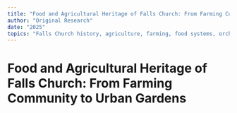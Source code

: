 ```yaml
---
title: "Food and Agricultural Heritage of Falls Church: From Farming Community to Urban Gardens"
author: "Original Research"
date: "2025"
topics: "Falls Church history, agriculture, farming, food systems, orchards, farmers markets, local food, sustainable agriculture"
---
```


# Food and Agricultural Heritage of Falls Church: From Farming Community to Urban Gardens 